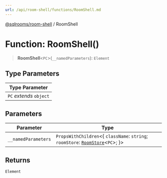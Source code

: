 ```yaml
---
url: /api/room-shell/functions/RoomShell.md
---
```

[@sqlrooms/room-shell](../index.md) / RoomShell

# Function: RoomShell()

> **RoomShell**<`PC`>(`__namedParameters`): `Element`

## Type Parameters

| Type Parameter |
| ------ |
| `PC` *extends* `object` |

## Parameters

| Parameter | Type |
| ------ | ------ |
| `__namedParameters` | `PropsWithChildren`<{ `className`: `string`; `roomStore`: [`RoomStore`](../type-aliases/RoomStore.md)<`PC`>; }> |

## Returns

`Element`
